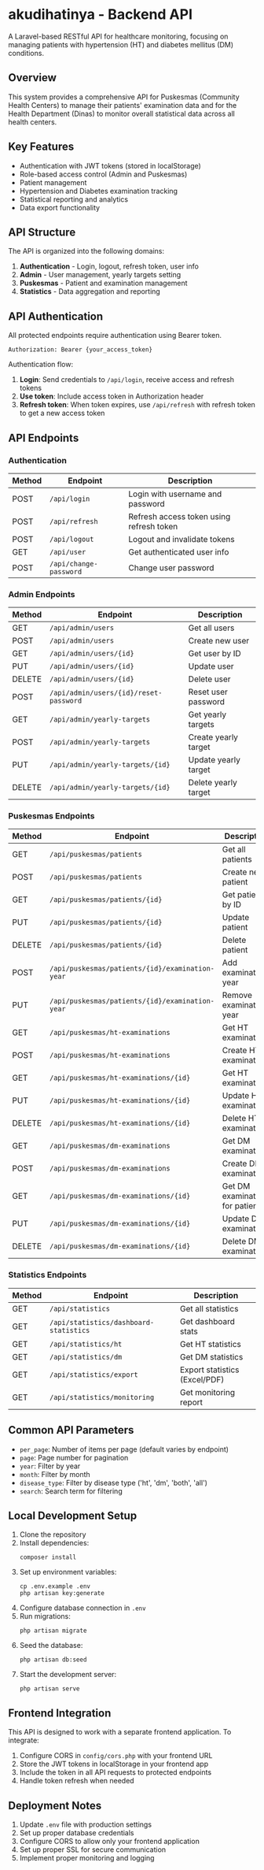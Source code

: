 # akudihatinya - Backend API

A Laravel-based RESTful API for healthcare monitoring, focusing on managing patients with hypertension (HT) and diabetes mellitus (DM) conditions.

## Overview

This system provides a comprehensive API for Puskesmas (Community Health Centers) to manage their patients' examination data and for the Health Department (Dinas) to monitor overall statistical data across all health centers.

## Key Features

- Authentication with JWT tokens (stored in localStorage)
- Role-based access control (Admin and Puskesmas)
- Patient management
- Hypertension and Diabetes examination tracking
- Statistical reporting and analytics
- Data export functionality

## API Structure

The API is organized into the following domains:

1. **Authentication** - Login, logout, refresh token, user info
2. **Admin** - User management, yearly targets setting
3. **Puskesmas** - Patient and examination management
4. **Statistics** - Data aggregation and reporting

## API Authentication

All protected endpoints require authentication using Bearer token. 

```
Authorization: Bearer {your_access_token}
```

Authentication flow:

1. **Login**: Send credentials to `/api/login`, receive access and refresh tokens
2. **Use token**: Include access token in Authorization header
3. **Refresh token**: When token expires, use `/api/refresh` with refresh token to get a new access token

## API Endpoints

### Authentication

| Method | Endpoint | Description |
|--------|----------|-------------|
| POST | `/api/login` | Login with username and password |
| POST | `/api/refresh` | Refresh access token using refresh token |
| POST | `/api/logout` | Logout and invalidate tokens |
| GET | `/api/user` | Get authenticated user info |
| POST | `/api/change-password` | Change user password |

### Admin Endpoints

| Method | Endpoint | Description |
|--------|----------|-------------|
| GET | `/api/admin/users` | Get all users |
| POST | `/api/admin/users` | Create new user |
| GET | `/api/admin/users/{id}` | Get user by ID |
| PUT | `/api/admin/users/{id}` | Update user |
| DELETE | `/api/admin/users/{id}` | Delete user |
| POST | `/api/admin/users/{id}/reset-password` | Reset user password |
| GET | `/api/admin/yearly-targets` | Get yearly targets |
| POST | `/api/admin/yearly-targets` | Create yearly target |
| PUT | `/api/admin/yearly-targets/{id}` | Update yearly target |
| DELETE | `/api/admin/yearly-targets/{id}` | Delete yearly target |

### Puskesmas Endpoints

| Method | Endpoint | Description |
|--------|----------|-------------|
| GET | `/api/puskesmas/patients` | Get all patients |
| POST | `/api/puskesmas/patients` | Create new patient |
| GET | `/api/puskesmas/patients/{id}` | Get patient by ID |
| PUT | `/api/puskesmas/patients/{id}` | Update patient |
| DELETE | `/api/puskesmas/patients/{id}` | Delete patient |
| POST | `/api/puskesmas/patients/{id}/examination-year` | Add examination year |
| PUT | `/api/puskesmas/patients/{id}/examination-year` | Remove examination year |
| GET | `/api/puskesmas/ht-examinations` | Get HT examinations |
| POST | `/api/puskesmas/ht-examinations` | Create HT examination |
| GET | `/api/puskesmas/ht-examinations/{id}` | Get HT examination |
| PUT | `/api/puskesmas/ht-examinations/{id}` | Update HT examination |
| DELETE | `/api/puskesmas/ht-examinations/{id}` | Delete HT examination |
| GET | `/api/puskesmas/dm-examinations` | Get DM examinations |
| POST | `/api/puskesmas/dm-examinations` | Create DM examination |
| GET | `/api/puskesmas/dm-examinations/{id}` | Get DM examination for patient |
| PUT | `/api/puskesmas/dm-examinations/{id}` | Update DM examination |
| DELETE | `/api/puskesmas/dm-examinations/{id}` | Delete DM examination |

### Statistics Endpoints

| Method | Endpoint | Description |
|--------|----------|-------------|
| GET | `/api/statistics` | Get all statistics |
| GET | `/api/statistics/dashboard-statistics` | Get dashboard stats |
| GET | `/api/statistics/ht` | Get HT statistics |
| GET | `/api/statistics/dm` | Get DM statistics |
| GET | `/api/statistics/export` | Export statistics (Excel/PDF) |
| GET | `/api/statistics/monitoring` | Get monitoring report |

## Common API Parameters

- `per_page`: Number of items per page (default varies by endpoint)
- `page`: Page number for pagination
- `year`: Filter by year
- `month`: Filter by month
- `disease_type`: Filter by disease type ('ht', 'dm', 'both', 'all')
- `search`: Search term for filtering

## Local Development Setup

1. Clone the repository
2. Install dependencies:
   ```
   composer install
   ```
3. Set up environment variables:
   ```
   cp .env.example .env
   php artisan key:generate
   ```
4. Configure database connection in `.env`
5. Run migrations:
   ```
   php artisan migrate
   ```
6. Seed the database:
   ```
   php artisan db:seed
   ```
7. Start the development server:
   ```
   php artisan serve
   ```

## Frontend Integration

This API is designed to work with a separate frontend application. To integrate:

1. Configure CORS in `config/cors.php` with your frontend URL
2. Store the JWT tokens in localStorage in your frontend app
3. Include the token in all API requests to protected endpoints
4. Handle token refresh when needed

## Deployment Notes

1. Update `.env` file with production settings
2. Set up proper database credentials
3. Configure CORS to allow only your frontend application
4. Set up proper SSL for secure communication
5. Implement proper monitoring and logging

